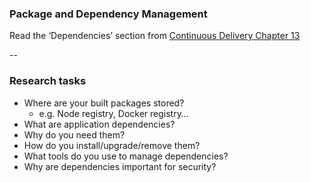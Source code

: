### Package and Dependency Management

Read the ‘Dependencies’ section from [Continuous Delivery Chapter 13](https://learning.oreilly.com/library/view/Continuous+Delivery:+Reliable+Software+Releases+through+Build,+Test,+and+Deployment+Automation,+Video+Enhanced+Edition/9780321670250/ch13.html#ch13)

--

### Research tasks

* Where are your built packages stored?
    * e.g. Node registry, Docker registry…
* What are application dependencies?
* Why do you need them?
* How do you install/upgrade/remove them?
* What tools do you use to manage dependencies?
* Why are dependencies important for security?
